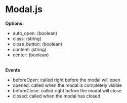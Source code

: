 # Modal.js

**Options:**<br>
   - auto_open: (boolean)<br>
   - class: (string)<br>
   - close_button: (boolean)<br>
   - content: (string)<br>
   - center: (boolean)<br><br>
   
**Events**<br>
   - beforeOpen: called right before the modal will open<br>
   - opened: called when the modal is completely visible<br>
   - beforeClose: called right before the modal will close<br>
   - closed: called when the modal has closed
